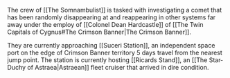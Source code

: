 The crew of [[The Somnambulist]] is tasked with investigating a comet that has been randomly disappearing at and reappearing in other systems far away under the employ of [[Colonel Dean Hardcastle]] of [[The Twin Capitals of Cygnus#The Crimson Banner|The Crimson Banner]].

They are currently approaching [[Suceri Station]], an independent space port on the edge of Crimson Banner territory 5 days travel from the nearest jump point. The station is currently hosting [[Ricards Stand]], an [[The Star-Duchy of Astraea|Astraean]] fleet cruiser that arrived in dire condition.